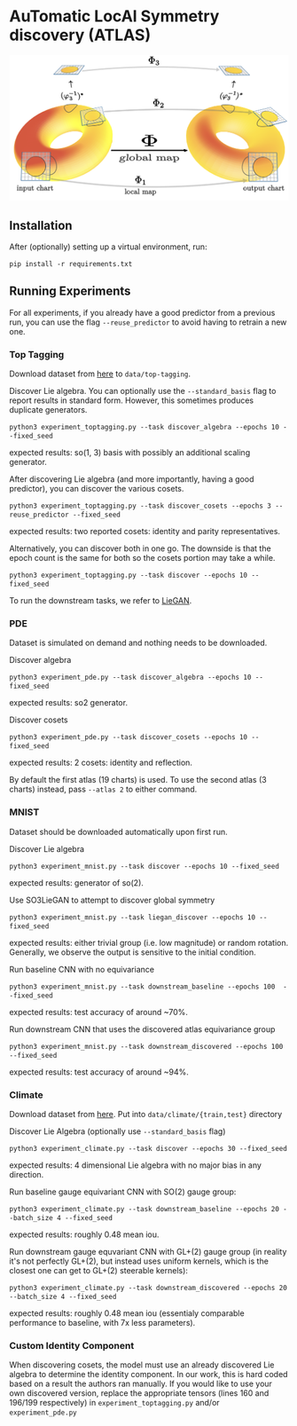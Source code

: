 # AuTomatic LocAl Symmetry discovery (ATLAS)

![heat equation atlas equivariance](figures/heat_equation.png)

## Installation

After (optionally) setting up a virtual environment, run:
```
pip install -r requirements.txt
```

## Running Experiments
For all experiments, if you already have a good predictor from a previous run, you can use the flag `--reuse_predictor` to avoid having to retrain a new one.

### Top Tagging

Download dataset from [here](https://zenodo.org/record/2603256) to `data/top-tagging`.

Discover Lie algebra. You can optionally use the `--standard_basis` flag to report results in standard form. However, this sometimes produces duplicate generators.
```
python3 experiment_toptagging.py --task discover_algebra --epochs 10 --fixed_seed
```
expected results: so(1, 3) basis with possibly an additional scaling generator.

After discovering Lie algebra (and more importantly, having a good predictor), you can discover the various cosets.
```
python3 experiment_toptagging.py --task discover_cosets --epochs 3 --reuse_predictor --fixed_seed
```
expected results: two reported cosets: identity and parity representatives.

Alternatively, you can discover both in one go. The downside is that the epoch count is the same for both so the cosets portion may take a while.
```
python3 experiment_toptagging.py --task discover --epochs 10 --fixed_seed
```

To run the downstream tasks, we refer to [LieGAN](https://github.com/Rose-STL-Lab/LieGAN).

### PDE
Dataset is simulated on demand and nothing needs to be downloaded.

Discover algebra
```
python3 experiment_pde.py --task discover_algebra --epochs 10 --fixed_seed
```
expected results: so2 generator.

Discover cosets
```
python3 experiment_pde.py --task discover_cosets --epochs 10 --fixed_seed
```
expected results: 2 cosets: identity and reflection.

By default the first atlas (19 charts) is used. To use the second atlas (3 charts) instead, pass ```--atlas 2``` to either command.

### MNIST
Dataset should be downloaded automatically upon first run.

Discover Lie algebra
```
python3 experiment_mnist.py --task discover --epochs 10 --fixed_seed
```
expected results: generator of so(2).

Use SO3LieGAN to attempt to discover global symmetry
```
python3 experiment_mnist.py --task liegan_discover --epochs 10 --fixed_seed
```
expected results: either trivial group (i.e. low magnitude) or random rotation. Generally, we observe the output is sensitive to the initial condition.

Run baseline CNN with no equivariance
```
python3 experiment_mnist.py --task downstream_baseline --epochs 100  --fixed_seed
```
expected results: test accuracy of around ~70%.

Run downstream CNN that uses the discovered atlas equivariance group
```
python3 experiment_mnist.py --task downstream_discovered --epochs 100  --fixed_seed
```
expected results: test accuracy of around ~94%.

### Climate

Download dataset from [here](https://portal.nersc.gov/project/ClimateNet/climatenet_new/). Put into `data/climate/{train,test}` directory

Discover Lie Algebra (optionally use `--standard_basis` flag)
```
python3 experiment_climate.py --task discover --epochs 30 --fixed_seed
```
expected results: 4 dimensional Lie algebra with no major bias in any direction.

Run baseline gauge equivariant CNN with SO(2) gauge group:
```
python3 experiment_climate.py --task downstream_baseline --epochs 20 --batch_size 4 --fixed_seed
```
expected results: roughly 0.48 mean iou.

Run downstream gauge equvariant CNN with GL+(2) gauge group (in reality it's not perfectly GL+(2), but instead uses uniform kernels, which is the closest one can get to GL+(2) steerable kernels):

```
python3 experiment_climate.py --task downstream_discovered --epochs 20 --batch_size 4 --fixed_seed
```
expected results: roughly 0.48 mean iou (essentialy comparable performance to baseline, with 7x less parameters).

### Custom Identity Component
When discovering cosets, the model must use an already discovered Lie algebra to determine the identity component. In our work, this is hard coded based on a result the authors ran manually. If you would like to use your own discovered version, replace the appropriate tensors (lines 160 and 196/199 respectively) in ```experiment_toptagging.py``` and/or ```experiment_pde.py```
